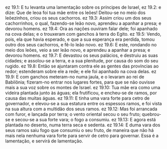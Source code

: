 ez 19.1: E tu levanta uma lamentação sobre os príncipes de Israel,
ez 19.2: e dize: Que de leoa foi tua mãe entre os leões! Deitou-se no meio dos leõezinhos, criou os seus cachorros.
ez 19.3: Assim criou um dos seus cachorrinhos, o qual, fazendo-se leão novo, aprendeu a apanhar a presa; e devorou homens.
ez 19.4: Ora as nações ouviram falar dele; foi apanhado na cova delas; e o trouxeram com ganchos à terra do Egito.
ez 19.5: Vendo, pois, ela que havia esperado, e que a sua esperança era perdida, tomou outro dos seus cachorros, e fê-lo leão novo.
ez 19.6: E este, rondando no meio dos leões, veio a ser leão novo, e aprendeu a apanhar a presa; e devorou homens.
ez 19.7: E devastou os seus palácios, e destruiu as suas cidades; e assolou-se a terra, e a sua plenitude, por causa do som do seu rugido.
ez 19.8: Então se ajuntaram contra ele as gentes das províncias ao redor; estenderam sobre ele a rede; e ele foi apanhado na cova delas.
ez 19.9: E com ganchos meteram-no numa jaula, e o levaram ao rei de Babilônia; fizeram-no entrar nos lugares fortes, para que se não ouvisse mais a sua voz sobre os montes de Israel.
ez 19.10: Tua mãe era como uma videira plantada junto às águas; ela frutificou, e encheu-se de ramos, por causa das muitas águas.
ez 19.11: E tinha uma vara forte para cetro de governador, e elevou-se a sua estatura entre os espessos ramos, e foi vista na sua altura com a multidão dos seus ramos.
ez 19.12: Mas foi arrancada com furor, e lançada por terra; o vento oriental secou o seu fruto; quebrou-se e secou-se a sua forte vara; o fogo a consumiu.
ez 19.13: E agora está plantada no deserto, numa terra seca e sedenta.
ez 19.14: E duma vara dos seus ramos saiu fogo que consumiu o seu fruto, de maneira que não há mais nela nenhuma vara forte para servir de cetro para governar. Essa é a lamentação, e servirá de lamentação.
